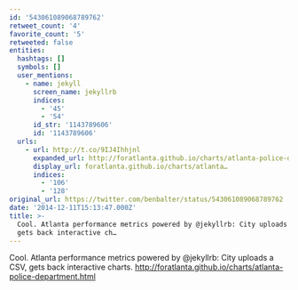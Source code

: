 ```yaml
---
id: '543061089068789762'
retweet_count: '4'
favorite_count: '5'
retweeted: false
entities:
  hashtags: []
  symbols: []
  user_mentions:
    - name: jekyll
      screen_name: jekyllrb
      indices:
        - '45'
        - '54'
      id_str: '1143789606'
      id: '1143789606'
  urls:
    - url: http://t.co/9IJ4Ihhjnl
      expanded_url: http://foratlanta.github.io/charts/atlanta-police-department.html
      display_url: foratlanta.github.io/charts/atlanta…
      indices:
        - '106'
        - '128'
original_url: https://twitter.com/benbalter/status/543061089068789762
date: '2014-12-11T15:13:47.000Z'
title: >-
  Cool. Atlanta performance metrics powered by @jekyllrb: City uploads a CSV,
  gets back interactive ch…
---
```


Cool. Atlanta performance metrics powered by @jekyllrb: City uploads a CSV, gets back interactive charts. http://foratlanta.github.io/charts/atlanta-police-department.html